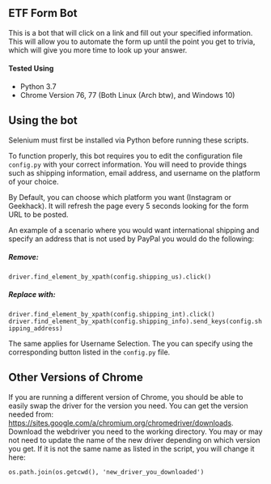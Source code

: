 ## ETF Form Bot

This is a bot that will click on a link and fill out your specified information. This will allow you to automate the form up until the point you get to trivia, which will give you more time to look up your answer.

#### Tested Using
- Python 3.7
- Chrome Version 76, 77 (Both Linux (Arch btw), and Windows 10)

## Using the bot

Selenium must first be installed via Python before running these scripts.

To function properly, this bot requires you to edit the configuration file `config.py` with your correct information. You will need to provide things such as shipping information, email address, and username on the platform of your choice.

By Default, you can choose which platform you want (Instagram or Geekhack). It will refresh the page every 5 seconds looking for the form URL to be posted.

An example of a scenario where you would want international shipping and specify an address that is not used by PayPal you would do the following:

##### Remove:

`driver.find_element_by_xpath(config.shipping_us).click()`

##### Replace with:

`driver.find_element_by_xpath(config.shipping_int).click()`
`driver.find_element_by_xpath(config.shipping_info).send_keys(config.shipping_address)`

The same applies for Username Selection. The you can specify using the corresponding button listed in the `config.py` file.

## Other Versions of Chrome

If you are running a different version of Chrome, you should be able to easily swap the driver for the version you need. You can get the version needed from: https://sites.google.com/a/chromium.org/chromedriver/downloads. Download the webdriver you need to the working directory. You may or may not need to update the name of the new driver depending on which version you get. If it is not the same name as listed in the script, you will change it here:

`os.path.join(os.getcwd(), 'new_driver_you_downloaded')`